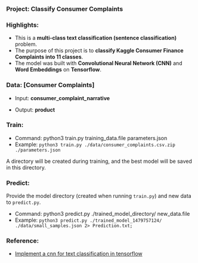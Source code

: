 ### Project: Classify Consumer  Complaints

### Highlights:

 - This is a **multi-class text classification (sentence classification)** problem.
 - The purpose of this project is to **classify Kaggle Consumer Finance Complaints into 11 classes**. 
 - The model was built with **Convolutional Neural Network (CNN)** and **Word Embeddings** on **Tensorflow**.

### Data: [Consumer Complaints]

 - Input: **consumer_complaint_narrative**

    
 - Output: **product**


### Train:

 - Command: python3 train.py training_data.file parameters.json
 - Example: ```python3 train.py ./data/consumer_complaints.csv.zip ./parameters.json```
 
 A directory will be created during training, and the best model will be saved in this directory. 

### Predict:

 Provide the model directory (created when running ```train.py```) and new data to ```predict.py```.
 - Command: python3 predict.py ./trained_model_directory/ new_data.file
 - Example: ```python3 predict.py ./trained_model_1479757124/ ./data/small_samples.json 2> Prediction.txt;```

### Reference:
 - [Implement a cnn for text classification in tensorflow](http://www.wildml.com/2015/12/implementing-a-cnn-for-text-classification-in-tensorflow/)
